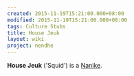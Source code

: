 ```yaml
---
created: 2015-11-19T15:21:00.000+08:00
modified: 2015-11-19T15:21:00.000+08:00
tags: Culture Stubs
title: House Jeuk
layout: wiki
project: nendhe
---
```


**House Jeuk** ('Squid') is a [Nanike](/content/kyahida_wiki/wiki/Nanike).